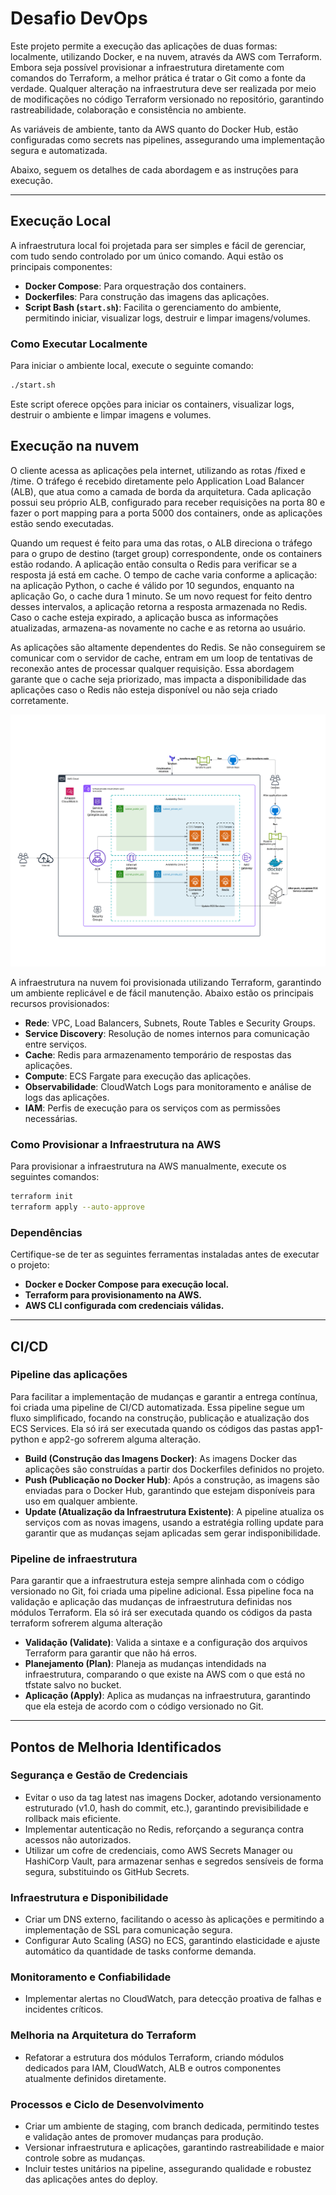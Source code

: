
# Desafio DevOps

Este projeto permite a execução das aplicações de duas formas: localmente, utilizando Docker, e na nuvem, através da AWS com Terraform. Embora seja possível provisionar a infraestrutura diretamente com comandos do Terraform, a melhor prática é tratar o Git como a fonte da verdade. Qualquer alteração na infraestrutura deve ser realizada por meio de modificações no código Terraform versionado no repositório, garantindo rastreabilidade, colaboração e consistência no ambiente.

As variáveis de ambiente, tanto da AWS quanto do Docker Hub, estão configuradas como secrets nas pipelines, assegurando uma implementação segura e automatizada.

Abaixo, seguem os detalhes de cada abordagem e as instruções para execução.

---

##  **Execução Local**

A infraestrutura local foi projetada para ser simples e fácil de gerenciar, com tudo sendo controlado por um único comando. Aqui estão os principais componentes:

- **Docker Compose**: Para orquestração dos containers.
- **Dockerfiles**: Para construção das imagens das aplicações.
- **Script Bash (`start.sh`)**: Facilita o gerenciamento do ambiente, permitindo iniciar, visualizar logs, destruir e limpar imagens/volumes.

###  **Como Executar Localmente**

Para iniciar o ambiente local, execute o seguinte comando:

```bash
./start.sh
```
Este script oferece opções para iniciar os containers, visualizar logs, destruir o ambiente e limpar imagens e volumes.

##  **Execução na nuvem**

O cliente acessa as aplicações pela internet, utilizando as rotas /fixed e /time. O tráfego é recebido diretamente pelo Application Load Balancer (ALB), que atua como a camada de borda da arquitetura. Cada aplicação possui seu próprio ALB, configurado para receber requisições na porta 80 e fazer o port mapping para a porta 5000 dos containers, onde as aplicações estão sendo executadas.

Quando um request é feito para uma das rotas, o ALB direciona o tráfego para o grupo de destino (target group) correspondente, onde os containers estão rodando. A aplicação então consulta o Redis para verificar se a resposta já está em cache. O tempo de cache varia conforme a aplicação: na aplicação Python, o cache é válido por 10 segundos, enquanto na aplicação Go, o cache dura 1 minuto. Se um novo request for feito dentro desses intervalos, a aplicação retorna a resposta armazenada no Redis. Caso o cache esteja expirado, a aplicação busca as informações atualizadas, armazena-as novamente no cache e as retorna ao usuário.

As aplicações são altamente dependentes do Redis. Se não conseguirem se comunicar com o servidor de cache, entram em um loop de tentativas de reconexão antes de processar qualquer requisição. Essa abordagem garante que o cache seja priorizado, mas impacta a disponibilidade das aplicações caso o Redis não esteja disponível ou não seja criado corretamente.

![Arquitetura do Projeto](Diagram.jpeg)

A infraestrutura na nuvem foi provisionada utilizando Terraform, garantindo um ambiente replicável e de fácil manutenção. Abaixo estão os principais recursos provisionados:

- **Rede**: VPC, Load Balancers, Subnets, Route Tables e Security Groups.
- **Service Discovery**: Resolução de nomes internos para comunicação entre serviços.
- **Cache**: Redis para armazenamento temporário de respostas das aplicações.
- **Compute**: ECS Fargate para execução das aplicações.
- **Observabilidade**: CloudWatch Logs para monitoramento e análise de logs das aplicações.
- **IAM**: Perfis de execução para os serviços com as permissões necessárias.

###  **Como Provisionar a Infraestrutura na AWS**

Para provisionar a infraestrutura na AWS manualmente, execute os seguintes comandos:

```bash
terraform init
terraform apply --auto-approve
```

###  **Dependências**

Certifique-se de ter as seguintes ferramentas instaladas antes de executar o projeto:

- **Docker e Docker Compose para execução local.**
- **Terraform para provisionamento na AWS.**
- **AWS CLI configurada com credenciais válidas.**

---

##  **CI/CD**

###  **Pipeline das aplicações**

Para facilitar a implementação de mudanças e garantir a entrega contínua, foi criada uma pipeline de CI/CD automatizada. Essa pipeline segue um fluxo simplificado, focando na construção, publicação e atualização dos ECS Services. Ela só irá ser executada quando os códigos das pastas app1-python e app2-go sofrerem alguma alteração.

- **Build (Construção das Imagens Docker)**: As imagens Docker das aplicações são construídas a partir dos Dockerfiles definidos no projeto.
- **Push (Publicação no Docker Hub)**: Após a construção, as imagens são enviadas para o Docker Hub, garantindo que estejam disponíveis para uso em qualquer ambiente.
- **Update (Atualização da Infraestrutura Existente)**: A pipeline atualiza os serviços com as novas imagens, usando a estratégia rolling update para garantir que as mudanças sejam aplicadas sem gerar indisponibilidade.

###  **Pipeline de infraestrutura**

Para garantir que a infraestrutura esteja sempre alinhada com o código versionado no Git, foi criada uma pipeline adicional. Essa pipeline foca na validação e aplicação das mudanças de infraestrutura definidas nos módulos Terraform. Ela só irá ser executada quando os códigos da pasta terraform sofrerem alguma alteração

- **Validação (Validate)**: Valida a sintaxe e a configuração dos arquivos Terraform para garantir que não há erros.
- **Planejamento (Plan)**: Planeja as mudanças intendidads na infraestrutura, comparando o que existe na AWS com o que está no tfstate salvo no bucket.
- **Aplicação (Apply)**: Aplica as mudanças na infraestrutura, garantindo que ela esteja de acordo com o código versionado no Git.

---

##  **Pontos de Melhoria Identificados**

###  **Segurança e Gestão de Credenciais**

- Evitar o uso da tag latest nas imagens Docker, adotando versionamento estruturado (v1.0, hash do commit, etc.), garantindo previsibilidade e rollback mais eficiente.
- Implementar autenticação no Redis, reforçando a segurança contra acessos não autorizados.
- Utilizar um cofre de credenciais, como AWS Secrets Manager ou HashiCorp Vault, para armazenar senhas e segredos sensíveis de forma segura, substituindo os GitHub Secrets.

###  **Infraestrutura e Disponibilidade**

- Criar um DNS externo, facilitando o acesso às aplicações e permitindo a implementação de SSL para comunicação segura.
- Configurar Auto Scaling (ASG) no ECS, garantindo elasticidade e ajuste automático da quantidade de tasks conforme demanda.

###  **Monitoramento e Confiabilidade**

- Implementar alertas no CloudWatch, para detecção proativa de falhas e incidentes críticos.

###  **Melhoria na Arquitetura do Terraform**

- Refatorar a estrutura dos módulos Terraform, criando módulos dedicados para IAM, CloudWatch, ALB e outros componentes atualmente definidos diretamente.

###  **Processos e Ciclo de Desenvolvimento**

- Criar um ambiente de staging, com branch dedicada, permitindo testes e validação antes de promover mudanças para produção.
- Versionar infraestrutura e aplicações, garantindo rastreabilidade e maior controle sobre as mudanças.
- Incluir testes unitários na pipeline, assegurando qualidade e robustez das aplicações antes do deploy.
